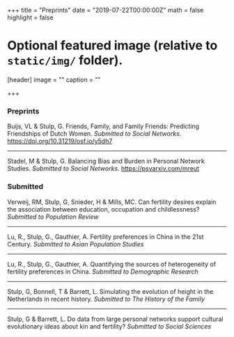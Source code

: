 +++
title = "Preprints"
date = "2019-07-22T00:00:00Z"
math = false
highlight = false

# Optional featured image (relative to `static/img/` folder).
[header]
image = ""
caption = ""

+++

### Preprints

Buijs, VL & Stulp, G. Friends, Family, and Family Friends: Predicting Friendships of Dutch Women. *Submitted to Social Networks*. https://doi.org/10.31219/osf.io/y5dh7

***

Stadel, M & Stulp, G. Balancing Bias and Burden in Personal Network Studies. *Submitted to Social Networks*. https://psyarxiv.com/mreut


### Submitted

Verweij, RM, Stulp, G, Snieder, H & Mills, MC. Can fertility desires explain the association between education, occupation and childlessness? *Submitted to Population Review*

***

Lu, R., Stulp, G., Gauthier, A. Fertility preferences in China in the 21st Century. *Submitted to Asian Population Studies*

***

Lu, R., Stulp, G., Gauthier, A. Quantifying the sources of heterogeneity of fertility preferences in China. *Submitted to Demographic Research*

***

Stulp, G, Bonnell, T & Barrett, L. Simulating the evolution of height in the Netherlands in recent history. *Submitted to The History of the Family*

***

Stulp, G & Barrett, L. Do data from large personal networks support cultural evolutionary ideas about kin and fertility?
 *Submitted to Social Sciences*
